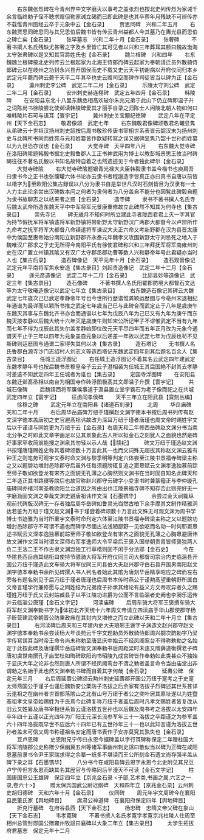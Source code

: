 <!-- { "loadSidebar": true } -->
　　右东魏张烈碑在今青州界中文字磨灭以事考之盖张烈也按北史列传烈为家诫千余言临终勅子侄不聴求赠但勒家诫立碣而已即此碑是也其卒葬年月残缺不可辨传亦不载惟青州图经云卒于元象中云【金石录】
　　贾思同碑　兴和二年五月
　　右东魏贾思同碑思同与其兄思伯后魏书皆有传云青州益都人今其墓乃在夀光县而思伯之碑亡矣【金石录】
　　张早墓志　兴和二年十月【金石录】
　　张奢碑
　　不著书撰人名氏残缺尤甚奢之字及乡里皆亡其可见者以兴和三年葬耳其额曰魏故渤海太守张君碑以是又知其官爵姓氏也【金石录】
　　魏兰根碑　兴和四年
　　右东魏魏兰根碑按北史列传云兰根起家为北海王侍郎而碑云起家为奉朝请迁员外散骑侍郎碑云以在岐州之功封永兴县开国侯而史不载又史云天平初谢病以开府仪同归本乡武定元年薨而碑云薨于天平二年其卒也史云赠司空而碑作司徒皆当以碑为正【金石录】
　　瀛州刺史李公碑　武定二年二月【金石录】
　　乐陵太守刘公碑　武定二年二月【金石录】
　　安州刺史赫连栩碑　武定五年四月【金石录】
　　韩陵碑
　　在安阳县东北十八里东魏丞相髙欢破尔朱兆兄弟于此山下仍立碑即温子升之词陈尚书徐陵尝北使邺读韩陵碑爱其才丽手自录之归陈士人问陵北朝人物如何曰唯韩陵片石可与语耳【寰宇记】
　　冀州刺史关宝颙纪徳碑
　　武定八年在平定州【天下金石志】
　　敬君像颂　武定七年
　　右东魏敬君像碑颂敬君名曦显隽从弟碑云十世祖汉扬州刺史韶按后周书敬珍传唐书宰相世系表皆云韶汉末为扬州刺史与此碑所书同而姓苑与元和姓纂皆作歆疑转冩之误又据碑显隽乃韶十世孙而姓纂以为九世恐亦误也【金石录】
　　大觉寺碑　天平四年八月
　　右东魏大觉寺碑在洛阳碑隂题韩毅书据北史毅鲁郡人工正书神武用为博士以教彭城景思王攸当时碑碣往往不著名氏毅以书知名故特自着之也然遗迹见于今者独此碑尔【金石录】
　　大觉寺碑隂
　　右大觉寺碑隂题银青光禄大夫臣韩毅隶书盖今楷书也庾肩吾曰隶书今之正书也张懐瓘六体书论亦云隶书者程邈造字皆真正亦曰真书自唐以前皆以楷字为至欧阳公集古録误以八分为隶书自是举世凡汉时石刻皆目为汉隶有一士人力主此论余尝出汉碑数本问之何者为隶何者为八分盖自不能分也因覧此碑毅自题为隶书故聊志之以祛来者之惑【金石录】
　　造寺碑
　　隶书不著书撰人名氏寺后魏太武帝所造东魏天平中中军将军元景康重修故立此碑然不知其为何寺也【集古录目】
　　崇先寺记
　　碑无歳月不知何时所立建此寺者陇西君君上灭一字其官为持节假抚军将军镇逺将军新野镇将带新野太守新野汉广两郡大都督今以卢辨所作九命考之抚军将军大都督八命镇逺将军谏议大夫正六命又考新野郡在汉为县晋太康中为侯国至惠帝始分南阳立新野郡齐永泰元年魏孝文攻围新野太守刘忌死之地入于魏唯汉广郡求之于史无所得今南阳平氏有徐使君碑称兴和三年拜抚军将军南雍州刺史在汉广置立州镇其隂又有汉广太守郡丞郡功曹等数人兴和静帝年号此君疑亦当时人也【集古后录】
　　造石碑像记　天平元年十月【金石录】
　　造石观音像记　武定元年平南将军焦永安造【集古录目】刘起贵造像记　武定二年十二月【金石录】
　　逄元彦造像记　武定二年十二月【金石录】
　　比邱昙妙等造像记　武定三年【集古录目】
　　造石像碑
　　不著书撰人名氏阳翟郡防境大都督石文达等为太守敬曦造像记以武定七年立【集古录目】
　　右东魏造石像记其碑云大魏武定七年歳次己巳武定孝静帝年号也今世所行歴谱惟龚颖运歴图与今亳州宋退相纪年通谱为最详而以颖所书推之武定七年歳当己巳与此碑合而武定止于八年是歳庚午东魏灭其事与东魏北齐书亦合而通谱以七年为戊辰八年为己巳又有九年为庚午而东魏灭按孝静以后魏大统十六年灭是歳庚午则知宋公所记甲子不谬惟武定不当有九年而七年不得为戊辰此其失尔盖孝静始即位改元天平尽四年而五年正月改为元象今通谱天平止于三年以四年为元象盖自元象以后递差一年故以武定七年为戊辰也茍不见斯碑则运厯图与通谱二家得失其何以决【集古录】
　　造石塔记
　　无书撰人名氏鲁郡白源寺沙门志绍村人刘志义等造西塔记东魏武定四年刻其后题名百余人【集古录目】
　　任城王造浮图记
　　右任城王造浮图记不着其名云武定四年建武定东魏孝静年号也按后魏书景穆皇帝子云云子澄相袭为任城王其后国絶不封其去孝静时差逺不知武定四年王任城者为谁也【集古录】
　　定国寺浮图碑
　　在安阳县东魏迁邺髙丞相以南台为相国寺作砖浮图极髙其文即温子升撰【寰宇记】
　　共城石像碑
　　后魏镇西将军廉侯事道于汲县置立堂宇镌石为老子像而祀之在共城武定四年立【寰宇记】
　　征虏阎孝侯碑
　　天平三年立在阳武县【寳刻丛编】
　　徐穆之碑
　　武定元年立在南阳县【诸道石刻录】
　　北周
　　华岳庙碑　天和二年十月
　　右后周华岳庙碑万纽于瑾撰赵文渊字徳本书按后周书列传有赵文深字徳本盖唐初之史官避髙祖讳故改为深耳万纽于瑾者唐瑾也周文帝时赐姓宇文后以于谨请与同姓更为万纽于云【金石录】右周天和二年修西岳碑赵文渊分书当南北分争之时即此文章字画足以见其景象此古人所以拟金石之刻犹人之面貌也然是碑好事家罕收简翁能搜之渊泉其勿轻以示人哉【牍纪】
　　碑文万纽于瑾造赵文渊书按瑾唐瑾赐姓史称其着碑颂数十万言此其一也而文词殊无超拔其称赵文渊云雅有钟王之则笔势可观宇文泰时命文渊与黎季明等刋定六体尝至江陵书景福寺碑梁主称之又以题牓功増封邑除郡守后虽外任每须题牓辄复追之窦臮赋云文渊孝逸独慕前踪至师子敬如欲登龙有宋齐之面貌无孔薄之心胸然则文渊书在当时固自知名此碑天和二年造正其书路寝等牓后也故官称赵兴郡守云碑字小变隶书时兼篆籀正与李仲璇孔庙碑同亦禇河南圣教欧阳兰台道因之所由出也江陵景福寺碑不知存否此则完好无一字磨泐固文渊之幸哉文渊史避唐祖讳作文深【石墨镌华】
　　余尝过金天祠辄纵观前代碑版汉碑无一存者独后周华岳碑如鲁灵光岿然古柏下余手摩其文制作精雅洞达若鉴为万纽于瑾文赵文渊书于瑾尝着碑颂数十万言此文殊无可观文渊为周书学博士书迹雅为当时所重宇文泰时命刋定六体至江陵书景福寺碑梁主称之又以题牓功増封邑除郡守不可谓不遇也而碑字尽偭古法浅陋鄙野一见欲呕而名动一时何耶窦臮述书赋云文深孝逸独慕前踪至师子敬如欲登龙有宋齐之面貌无孔薄之心胸臮避唐讳故文渊作文深当时谓文深师右军孝逸师大令平梁后王褒入国举朝贵胄皆师褒独两人负二王法二王不作古隶文渊岂独工行草楷则固不闲于分法耶【金石史】
　　今在华隂县西岳庙其结衔曰使持节骠骑大将军开府仪同三司大都督司宗治内史临淄县开国公万纽于瑾造此文车骑大将军仪同三司县伯大夫赵兴郡守白石县开国男南阳赵文渊字徳本奉勅书余所见碑撰人书人列名者始此其隂为唐刻华岳精享昭应之碑而左右旁各有题名别见于后万纽于瑾者唐瑾也后周书本传时燕公于谨勲髙望重朝野所属白文帝言瑾学行兼修愿与之同姓结为兄弟庶子孙承其绪论有益义方文帝叹异者久之赐瑾姓万纽于氏又云封姑臧县子以平江陵功进爵为公而不言临淄者史阙也李昶乐运传并云临淄公唐瑾【金石文字记】
　　河渎庙碑
　　后周车骑大将军王褒撰车骑大将军赵文渊奉勅书字为体初北齐天统十六年周文帝请立四渎庙于华山郡使郡守杨子昕营建武帝朝晋公防秉政庙在其封内又増修之而立此碑以天和二年十月立【集古录目】
　　右河渎碑后周天和三年建内史大夫琅邪王褒字子渊造文赵兴郡守赵文渊字徳本奉勅书余尝读杨大年谈苑云千字文题勅员外散骑侍郎周兴嗣次韵勅字乃梁字传冩误耳当时帝王命令尚未称勅至唐显庆中始云不经凤阁鸾台不得称勅勅之名始定于此按此碑及唐瑾撰华岳庙碑皆文渊奉勅书后周距梁时未逺又隋薛道衡撰老子碑唐初虞世南撰孔子庙堂杜如晦碑欧阳询书昭陵九成宫碑皆作奉勅如此类甚众不独始于显庆大年之论非也然则唐人所谓不经凤阁鸾台不谓之勅者盖言命令当由庙堂出非谓勅之名始于此也然文渊奉勅书碑而自着其字何哉【金石录】
　　延夀公碑　保定元年三月
　　右后周延夀公碑颂云勲州刺史延夀郡开国公万纽于寔考之于史寔太师燕国公于谨子也谨后魏新安公栗防子洛拔之后余家有洛拔子烈碑述其世系甚详云逺祖之在幽州者世首部落隂山之北有山号万纽于者公之奕叶居其原址遂以为姓暨髙祖孝文皇帝始赐姓为于氏焉今此碑复称万纽于者盖后周时凡孝文赐姓者皆复改从旧云又姓纂及唐书宰相世系皆云谨洛拔五世孙也以后魏及周书考之洛拔以太安四年卒年四十五谨以正光四年为广阳王元深长流参军年三十一洛拔之卒距谨之为参军盖六十四年洛拔既早世不应后六十四年已有五世孙年三十一也以此知言谨为洛拔五世孙者盖未可信又周书称谨祖名安定而唐书表作子安亦莫究其孰失也【金石录】
　　豆卢恩碑
　　史恩附兄宁传曰永恩今据碑盖以字行耳碑称保定二年赠柱国大将军涪陵郡公史称赠少保幽冀五州等诸军事幽州刺史諡曰敬似当以碑为正碑在咸阳恩墓前隶书令尹王家瑞求得之余摹一纸多不堪读而王公所刻金石遗文尚存强半盖从碑下录之耳【石墨镌华】
　　八分书今在咸阳县碑云恩字永恩今北史附见其兄豆卢宁传但言永恩而缺其名其歴官与传略同后半漫灭不可读【金石文字记】
　　柱国康国忠公王雄碑　保定四年立【京兆金石录
<子部,艺术类,书画之属,六艺之一录,卷六十>】
　　赠太保呉国武公尉迟纲碑　天和四年立【京兆金石录】云州刺史胡归德碑　天和六年十月【金石录】
　　仪同碑
　　周元年宇文周碑今在襄阳县民董氏家【舆地碑目】
　　席肃公神道碑　在襄阳府保定四年【舆地碑目】
　　折克行墓碑　在府谷县西【天下金石志】
　　杨忠碑　忠隋文帝父碑在象山【天下金石志】
　　韦孝寛碑
　　不著书撰人名氏孝寛字孝寛京兆杜陵人仕周至相州总管封郧国公赠雍州牧諡曰襄碑以大象二年立【集古录目】
　　太学生拓拔府君墓志　保定元年十二月

